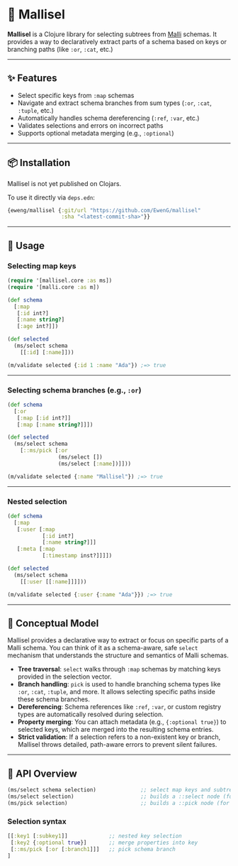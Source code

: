 # 🧩 Mallisel

**Mallisel** is a Clojure library for selecting subtrees from [Malli](https://github.com/metosin/malli) schemas. It provides a way to declaratively extract parts of a schema based on keys or branching paths (like `:or`, `:cat`, etc.)

---

## ✨ Features

- Select specific keys from `:map` schemas
- Navigate and extract schema branches from sum types (`:or`, `:cat`, `:tuple`, etc.)
- Automatically handles schema dereferencing (`:ref`, `:var`, etc.)
- Validates selections and errors on incorrect paths
- Supports optional metadata merging (e.g., `:optional`)

---

## 📦 Installation

Mallisel is not yet published on Clojars.

To use it directly via `deps.edn`:

```clojure
{eweng/mallisel {:git/url "https://github.com/EwenG/mallisel"
                 :sha "<latest-commit-sha>"}}
```

---

## 🚀 Usage

### Selecting map keys

```clojure
(require '[mallisel.core :as ms])
(require '[malli.core :as m])

(def schema
  [:map
   [:id int?]
   [:name string?]
   [:age int?]])

(def selected
  (ms/select schema
    [[:id] [:name]]))

(m/validate selected {:id 1 :name "Ada"}) ;=> true
```

---

### Selecting schema branches (e.g., `:or`)

```Clojure
(def schema
  [:or
   [:map [:id int?]]
   [:map [:name string?]]])

(def selected
  (ms/select schema
    [::ms/pick [:or
                (ms/select [])
                (ms/select [:name])]]))

(m/validate selected {:name "Mallisel"}) ;=> true
```

---

### Nested selection

```Clojure
(def schema
  [:map
   [:user [:map
           [:id int?]
           [:name string?]]]
   [:meta [:map
           [:timestamp inst?]]]])

(def selected
  (ms/select schema
    [[:user [[:name]]]]))

(m/validate selected {:user {:name "Ada"}}) ;=> true
```

---

## 🧠 Conceptual Model

Mallisel provides a declarative way to extract or focus on specific parts of a Malli schema. You can think of it as a schema-aware, safe `select` mechanism that understands the structure and semantics of Malli schemas.

- **Tree traversal**: `select` walks through `:map` schemas by matching keys provided in the selection vector.
- **Branch handling**: `pick` is used to handle branching schema types like `:or`, `:cat`, `:tuple`, and more. It allows selecting specific paths inside these schema branches.
- **Dereferencing**: Schema references like `:ref`, `:var`, or custom registry types are automatically resolved during selection.
- **Property merging**: You can attach metadata (e.g., `{:optional true}`) to selected keys, which are merged into the resulting schema entries.
- **Strict validation**: If a selection refers to a non-existent key or branch, Mallisel throws detailed, path-aware errors to prevent silent failures.

---

## 📘 API Overview

```Clojure
(ms/select schema selection)              ;; select map keys and subtrees
(ms/select selection)                     ;; builds a ::select node (for nesting)
(ms/pick selection)                       ;; builds a ::pick node (for branching)
```

### Selection syntax

```Clojure
[[:key1 [:subkey1]]             ;; nested key selection
 [:key2 {:optional true}]       ;; merge properties into key
 [::ms/pick [:or [:branch1]]]   ;; pick schema branch
]
```